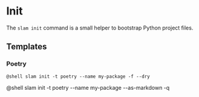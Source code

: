 # Init

The `slam init` command is a small helper to bootstrap Python project files.

## Templates

### Poetry

``` title="$ slam init -t poetry --name my-package"
@shell slam init -t poetry --name my-package -f --dry
```

@shell slam init -t poetry --name my-package --as-markdown -q
